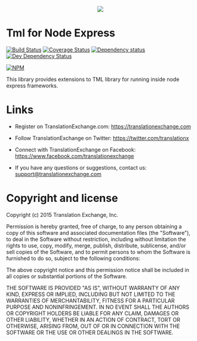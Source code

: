 <p align="center">
  <img src="https://avatars0.githubusercontent.com/u/1316274?v=3&s=200">
</p>

Tml for Node Express
===

[![Build Status](https://travis-ci.org/translationexchange/tml-js-express.svg?branch=master)](https://travis-ci.org/translationexchange/tml-js-express)
[![Coverage Status](https://coveralls.io/repos/translationexchange/tml-js-express/badge.png?branch=master)](https://coveralls.io/r/translationexchange/tml-js-express?branch=master)
[![Dependency status](https://david-dm.org/translationexchange/tml-js-express/status.png)](https://david-dm.org/translationexchange/tml-js-express#info=dependencies&view=table) 
[![Dev Dependency Status](https://david-dm.org/translationexchange/tml-js-express/dev-status.png)](https://david-dm.org/translationexchange/tml-js-express#info=devDependencies&view=table)

[![NPM](https://nodei.co/npm/tml-express.png?downloads=true)](https://nodei.co/npm/tml-express) 

This library provides extensions to TML library for running inside node express frameworks. 



Links
==================

* Register on TranslationExchange.com: https://translationexchange.com

* Follow TranslationExchange on Twitter: https://twitter.com/translationx

* Connect with TranslationExchange on Facebook: https://www.facebook.com/translationexchange

* If you have any questions or suggestions, contact us: support@translationexchange.com


Copyright and license
==================

Copyright (c) 2015 Translation Exchange, Inc.

Permission is hereby granted, free of charge, to any person obtaining
a copy of this software and associated documentation files (the
"Software"), to deal in the Software without restriction, including
without limitation the rights to use, copy, modify, merge, publish,
distribute, sublicense, and/or sell copies of the Software, and to
permit persons to whom the Software is furnished to do so, subject to
the following conditions:

The above copyright notice and this permission notice shall be
included in all copies or substantial portions of the Software.

THE SOFTWARE IS PROVIDED "AS IS", WITHOUT WARRANTY OF ANY KIND,
EXPRESS OR IMPLIED, INCLUDING BUT NOT LIMITED TO THE WARRANTIES OF
MERCHANTABILITY, FITNESS FOR A PARTICULAR PURPOSE AND
NONINFRINGEMENT. IN NO EVENT SHALL THE AUTHORS OR COPYRIGHT HOLDERS BE
LIABLE FOR ANY CLAIM, DAMAGES OR OTHER LIABILITY, WHETHER IN AN ACTION
OF CONTRACT, TORT OR OTHERWISE, ARISING FROM, OUT OF OR IN CONNECTION
WITH THE SOFTWARE OR THE USE OR OTHER DEALINGS IN THE SOFTWARE.
